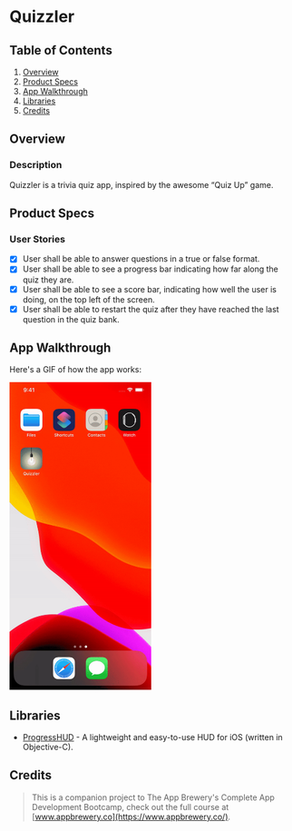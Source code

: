 # Quizzler

## Table of Contents
1. [Overview](#Overview)
2. [Product Specs](#Product-Specs)
3. [App Walkthrough](#App-Walkthrough)
4. [Libraries](#Libraries)
5. [Credits](#Credits)

## Overview
### Description

Quizzler is a trivia quiz app, inspired by the awesome “Quiz Up” game.

## Product Specs
### User Stories

- [X] User shall be able to answer questions in a true or false format.
- [X] User shall be able to see a progress bar indicating how far along the quiz they are.
- [X] User shall be able to see a score bar, indicating how well the user is doing, on the top left of the screen.
- [X] User shall be able to restart the quiz after they have reached the last question in the quiz bank.

## App Walkthrough

Here's a GIF of how the app works:

<img src="https://raw.githubusercontent.com/py415/app-resources/master/ios/ios-quizzler.gif" width="250" />

## Libraries

- [ProgressHUD](https://github.com/relatedcode/ProgressHUD) - A lightweight and easy-to-use HUD for iOS (written in Objective-C).

## Credits

>This is a companion project to The App Brewery's Complete App Development Bootcamp, check out the full course at [www.appbrewery.co](https://www.appbrewery.co/).
